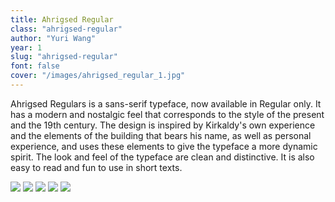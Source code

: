 ```yaml
---
title: Ahrigsed Regular
class: "ahrigsed-regular"
author: "Yuri Wang"
year: 1
slug: "ahrigsed-regular"
font: false
cover: "/images/ahrigsed_regular_1.jpg"
---
```


Ahrigsed Regulars is a sans-serif typeface, now available in Regular only. It has a modern and nostalgic feel that corresponds to the style of the present and the 19th century. The design is inspired by Kirkaldy's own experience and the elements of the building that bears his name, as well as personal experience, and uses these elements to give the typeface a more dynamic spirit. The look and feel of the typeface are clean and distinctive. It is also easy to read and fun to use in short texts.

![](/images/ahrigsed_regular_1.jpg)
![](/images/ahrigsed_regular_2.jpg)
![](/images/ahrigsed_regular_3.jpg)
![](/images/ahrigsed_regular_4.jpg)
![](/images/ahrigsed_regular_5.jpg)